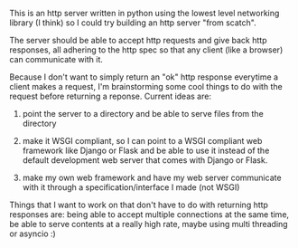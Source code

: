 This is an http server written in python using the lowest level networking library (I think) so I could try building an http server "from scatch".

The server should be able to accept http requests and give back http responses, all adhering to the http spec so that any client (like a browser) can communicate with it.

Because I don't want to simply return an "ok" http response everytime a client makes a request, I'm brainstorming some cool things to do with the request before returning a reponse. Current ideas are:

1. point the server to a directory and be able to serve files from the directory

2. make it WSGI compliant, so I can point to a WSGI compliant web framework like Django or Flask and be able to use it instead of the default development web server that comes with Django or Flask.

3. make my own web framework and have my web server communicate with it through a specification/interface I made (not WSGI)

Things that I want to work on that don't have to do with returning http responses are: being able to accept multiple connections at the same time, be able to serve contents at a really high rate, maybe using multi threading or asyncio :)